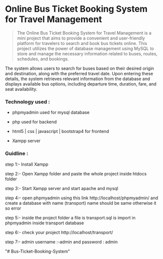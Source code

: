 # Online Bus Ticket Booking System for Travel Management
>The Online Bus Ticket Booking System for Travel Management is a mini project that aims to provide a convenient and user-friendly platform for travelers to search and book bus tickets online. This project utilizes the power of database management using MySQL to store and manage the necessary information related to buses, routes, schedules, and bookings.

The system allows users to search for buses based on their desired origin and destination, along with the preferred travel date. Upon entering these details, the system retrieves relevant information from the database and displays available bus options, including departure time, duration, fare, and seat availability.

### Technology used :
         
- phpmyadmin used for mysql database

- php used for backend

- html5 | css | javascript | bootstrap4 for frontend
          
- Xampp server

### Guidline :

step 1:- Install Xampp 

step 2:- Open Xampp folder and  paste the whole project inside htdocs folder

step 3:- Start Xampp server and start apache and mysql

step 4:- open phpmyadmin using this link http://localhost/phpmyadmin/ and create a database with name (transport) name should be same otherwise it so error

step 5:- inside the project folder a file is transport.sql is import in phpmyadmin inside transport database

step 6:- check your project http://localhost/transport/

step 7:- admin username :-admin and password : admin

"# Bus-Ticket-Booking-System" 

